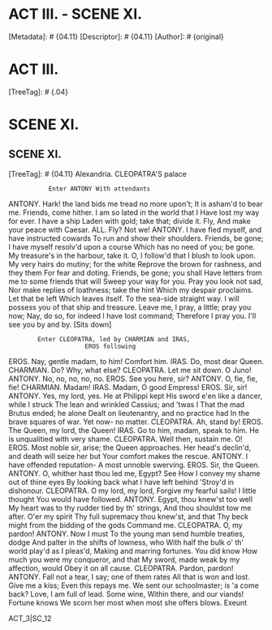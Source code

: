 # ACT III. - SCENE XI.
[Metadata]: # {04.11}
[Descriptor]: # {04.11}
[Author]: # {original}
# ACT III.

[TreeTag]: # {.04}

# SCENE XI.
## SCENE XI.
[TreeTag]: # {04.11}
              Alexandria. CLEOPATRA'S palace

               Enter ANTONY With attendants

  ANTONY. Hark! the land bids me tread no more upon't;
    It is asham'd to bear me. Friends, come hither.
    I am so lated in the world that I
    Have lost my way for ever. I have a ship
    Laden with gold; take that; divide it. Fly,
    And make your peace with Caesar.
  ALL. Fly? Not we!
  ANTONY. I have fled myself, and have instructed cowards
    To run and show their shoulders. Friends, be gone;
    I have myself resolv'd upon a course
    Which has no need of you; be gone.
    My treasure's in the harbour, take it. O,
    I follow'd that I blush to look upon.
    My very hairs do mutiny; for the white
    Reprove the brown for rashness, and they them
    For fear and doting. Friends, be gone; you shall
    Have letters from me to some friends that will
    Sweep your way for you. Pray you look not sad,
    Nor make replies of loathness; take the hint
    Which my despair proclaims. Let that be left
    Which leaves itself. To the sea-side straight way.
    I will possess you of that ship and treasure.
    Leave me, I pray, a little; pray you now;
    Nay, do so, for indeed I have lost command;
    Therefore I pray you. I'll see you by and by.    [Sits down]

            Enter CLEOPATRA, led by CHARMIAN and IRAS,
                         EROS following

  EROS. Nay, gentle madam, to him! Comfort him.
  IRAS. Do, most dear Queen.
  CHARMIAN. Do? Why, what else?
  CLEOPATRA. Let me sit down. O Juno!
  ANTONY. No, no, no, no, no.
  EROS. See you here, sir?
  ANTONY. O, fie, fie, fie!
  CHARMIAN. Madam!
  IRAS. Madam, O good Empress!
  EROS. Sir, sir!
  ANTONY. Yes, my lord, yes. He at Philippi kept
    His sword e'en like a dancer, while I struck
    The lean and wrinkled Cassius; and 'twas I
    That the mad Brutus ended; he alone
    Dealt on lieutenantry, and no practice had
    In the brave squares of war. Yet now- no matter.
  CLEOPATRA. Ah, stand by!
  EROS. The Queen, my lord, the Queen!
  IRAS. Go to him, madam, speak to him.
    He is unqualitied with very shame.
  CLEOPATRA. Well then, sustain me. O!
 EROS. Most noble sir, arise; the Queen approaches.
    Her head's declin'd, and death will seize her but
    Your comfort makes the rescue.
  ANTONY. I have offended reputation-
    A most unnoble swerving.
  EROS. Sir, the Queen.
  ANTONY. O, whither hast thou led me, Egypt? See
    How I convey my shame out of thine eyes
    By looking back what I have left behind
    'Stroy'd in dishonour.
  CLEOPATRA. O my lord, my lord,
    Forgive my fearful sails! I little thought
    You would have followed.
  ANTONY. Egypt, thou knew'st too well
    My heart was to thy rudder tied by th' strings,
    And thou shouldst tow me after. O'er my spirit
    Thy full supremacy thou knew'st, and that
    Thy beck might from the bidding of the gods
    Command me.
  CLEOPATRA. O, my pardon!
  ANTONY. Now I must
    To the young man send humble treaties, dodge
    And palter in the shifts of lowness, who
    With half the bulk o' th' world play'd as I pleas'd,
    Making and marring fortunes. You did know
    How much you were my conqueror, and that
    My sword, made weak by my affection, would
    Obey it on all cause.
  CLEOPATRA. Pardon, pardon!
  ANTONY. Fall not a tear, I say; one of them rates
    All that is won and lost. Give me a kiss;
    Even this repays me.
    We sent our schoolmaster; is 'a come back?
    Love, I am full of lead. Some wine,
    Within there, and our viands! Fortune knows
    We scorn her most when most she offers blows.         Exeunt

ACT_3|SC_12
